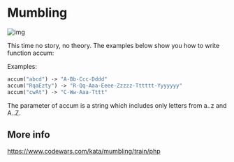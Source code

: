 # Mumbling

![img](https://img.shields.io/badge/status-complete-green.svg)

This time no story, no theory. The examples below show you how to write function accum:

Examples:
```php
accum("abcd") -> "A-Bb-Ccc-Dddd"
accum("RqaEzty") -> "R-Qq-Aaa-Eeee-Zzzzz-Tttttt-Yyyyyyy"
accum("cwAt") -> "C-Ww-Aaa-Tttt"
```
The parameter of accum is a string which includes only letters from a..z and A..Z.

## More info
https://www.codewars.com/kata/mumbling/train/php